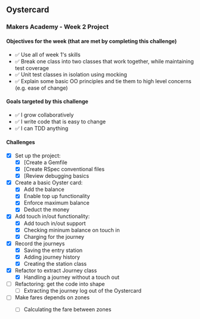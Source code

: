## Oystercard

### Makers Academy - Week 2 Project

#### Objectives for the week (that are met by completing this challenge)
* ✅ Use all of week 1's skills 
* ✅ Break one class into two classes that work together, while maintaining test coverage
* ✅ Unit test classes in isolation using mocking
* ✅ Explain some basic OO principles and tie them to high level concerns (e.g. ease of change)

#### Goals targeted by this challenge
* ✅ I grow collaboratively
* ✅ I write code that is easy to change
* ✅ I can TDD anything

#### Challenges
* [x] Set up the project:
  * [x] [Create a Gemfile
  * [x] [Create RSpec conventional files
  * [x] [Review debugging basics

* [x] Create a basic Oyster card:
  * [x] Add the balance
  * [x] Enable top up functionality
  * [x] Enforce maximum balance
  * [x] Deduct the money

* [x] Add touch in/out functionality:
  * [x] Add touch in/out support
  * [x] Checking mininum balance on touch in
  * [x] Charging for the journey

* [x] Record the journeys
  * [x] Saving the entry station
  * [x] Adding journey history
  * [x] Creating the station class

* [x] Refactor to extract Journey class
  * [x] Handling a journey without a touch out

* [ ] Refactoring: get the code into shape
  * [ ] Extracting the journey log out of the Oystercard

* [ ] Make fares depends on zones
  * [ ] Calculating the fare between zones

